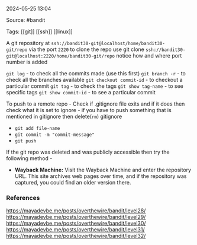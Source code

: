 
2024-05-25 13:04

Source:  #bandit 

Tags: [[git]] [[ssh]] [[linux]]

A git repository at `ssh://bandit30-git@localhost/home/bandit30-git/repo` via the port `2220`
to clone the repo use git clone `ssh://bandit30-git@localhost:2220/home/bandit30-git/repo`
notice how and where port number is added

`git log` - to check all the commits made (use this first)
`git branch -r` -  to check all the branches available 
`git checkout commit-id` - to checkout a particular commit 
`git tag` - to check the tags 
`git show tag-name` - to see specific tags
`git show commit-id`  - to see a particular commit

To push to a remote repo 
	- Check if .gitignore file exits and if it does then check what it is set to ignore 
	 - if you have to push something that is mentioned in gitignore then delete(`rm`) gitignore 
- `git add file-name`
- `git commit -m "commit-message"`
- `git push`

If the git repo was deleted and was publicly accessible then try the following method -
-  **Wayback Machine:** Visit the Wayback Machine and enter the repository URL. This site archives web pages over time, and if the repository was captured, you could find an older version there.

### References

https://mayadevbe.me/posts/overthewire/bandit/level28/
https://mayadevbe.me/posts/overthewire/bandit/level29/
https://mayadevbe.me/posts/overthewire/bandit/level30/
https://mayadevbe.me/posts/overthewire/bandit/level31/
https://mayadevbe.me/posts/overthewire/bandit/level32/
